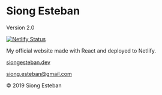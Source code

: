 # Siong Esteban

Version 2.0

[![Netlify Status](https://api.netlify.com/api/v1/badges/272b21b3-406a-4247-8025-5d5ddb20d5ab/deploy-status)](https://app.netlify.com/sites/siongesteban/deploys)

My official website made with React and deployed to Netlify.

[siongesteban.dev](https://siongesteban.dev)

[siong.esteban@gmail.com](mailto:siong.esteban@gmail.com)

© 2019 Siong Esteban
